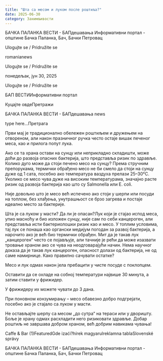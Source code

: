 ```yaml
---
title: "Шта са месом и луком после роштиља?"
date: 2025-06-30
category: Занимљивости
---
```


БАЧКА ПАЛАНКА ВЕСТИ - БАПдешавања Информативни портал - општине Бачка Паланка, Бач, Бачки Петровац

Ulogujte se / Pridružite se

romanianews

Ulogujte se / Pridružite se

понедељак, јун 30, 2025

Ulogujte se / Pridružite se

БАП ВЕСТИИнформативни портал

Куцајте овдеПретражи

БАЧКА ПАЛАНКА ВЕСТИ - БАПдешавања news

type here...Претрага

Први мај је традиционално обележен роштиљем и дружењем на отвореном, али након празничног ручка често остаје вишак печеног меса, као и прилога попут лука.

Ако се та храна остави на сунцу или неприкладно складишти, може доћи до развоја опасних бактерија, што представља ризик по здравље.
Колико дуго може да стоји печено месо на сунцу?
Према стручним препорукама, термички обрађено месо не би смело да стоји на сунцу дуже од 1 сата, посебно ако температура ваздуха прелази 25–30°C. Уколико се месо чува дуже на високим температурама, значајно расте ризик од развоја бактерија као што су Salmonella или E. coli.


Није довољно што је месо већ испечено ако стоји у шерпи или посуди на топлом, без хлађења, унутрашњост се брзо загрева и постаје идеално место за бактерије.


Шта је са луком у масти? Да ли је опасан?Лук који је стајао испод меса, упио масноћу и био изложен сунцу, није сам по себи канцероген, али представља исти бактериолошки ризик као и месо. У топлим условима, тај лук се понаша као органски медијум погодан за развој бактерија, а нарочито ако је већ био термички обрађен. Мит да је такав лук „канцероген“ често се појављује, али тачније је рећи да може изазвати тровање храном ако се чува на неодговарајући начин. Нема научног доказа да је такав лук канцероген, опасност долази од бактерија, не од саме намирнице.
Како правилно сачувати остатке?




Месо и лук одмах након јела пребацити у чисте посуде с поклопцем.


Оставити да се охладе на собној температури највише 30 минута, а затим ставити у фрижидер.


У фрижидеру их можете чувати до 3 дана.


При поновном конзумирању – месо обавезно добро подгрејати, посебно ако је стајало са луком у масти.


Не остављајте шерпу са месом „до сутра“ на тераси или у дворишту. Боље је храну одмах расхладити него ризиковати здравље. Добар роштиљ не завршава добром храном, већ добрим навикама чувања!

Caffe & Bar (1)FeaturedGde izaći?hírek magyarulreklamna tablaSlovenské správy

БАЧКА ПАЛАНКА ВЕСТИ - БАПдешавања Информативни портал - општине Бачка Паланка, Бач, Бачки Петровац
